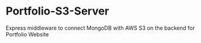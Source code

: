 # Portfolio-S3-Server
Express middleware to connect MongoDB with AWS S3 on the backend for Portfolio Website
